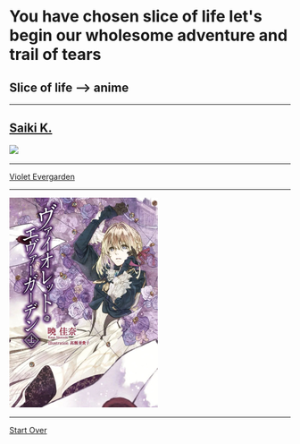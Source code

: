 # You have chosen slice of life let's begin our wholesome adventure and trail of tears
## Slice of life --> anime
---
[Saiki K.](https://www.netflix.com/title/80117781)
---

<img src="https://upload.wikimedia.org/wikipedia/en/thumb/8/82/First_volume_of_Saiki_Kusuo_no_Psi-nan.jpg/220px-First_volume_of_Saiki_Kusuo_no_Psi-nan.jpg">

---
[Violet Evergarden](https://www.netflix.com/title/80182123)

---
<img src="LN garden.jpg">

---
[Start Over](../README.md)